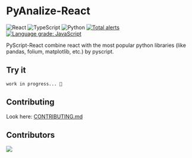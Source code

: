 # PyAnalize-React

![React](https://img.shields.io/badge/react-%2320232a.svg?style=for-the-badge&logo=react&logoColor=%2361DAFB) ![TypeScript](https://img.shields.io/badge/typescript-%23007ACC.svg?style=for-the-badge&logo=typescript&logoColor=white) ![Python](https://img.shields.io/badge/python-3670A0?style=for-the-badge&logo=python&logoColor=ffdd54) [![Total alerts](https://img.shields.io/lgtm/alerts/g/ShootGan/PyAnalize-React.svg?logo=lgtm&logoWidth=18)](https://lgtm.com/projects/g/ShootGan/PyAnalize-React/alerts/)
[![Language grade: JavaScript](https://img.shields.io/lgtm/grade/javascript/g/ShootGan/PyAnalize-React.svg?logo=lgtm&logoWidth=18)](https://lgtm.com/projects/g/ShootGan/PyAnalize-React/context:javascript)

PyScript-React combine react with the most popular python libraries (like pandas, folium, matplotlib, etc.) by pyscript.

## Try it

`work in progress... 🚀`

## Contributing

Look here: [CONTRIBUTING.md](https://github.com/Py4Js/PyScript-React/blob/main/CONTRIBUTING.md)

## Contributors

[![](https://github.com/Py4Js/PyScript-React/graphs/contributors)](https://contrib.rocks/image?repo=Py4Js/PyScript-React)
